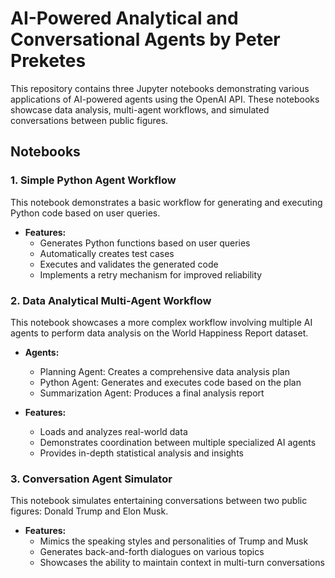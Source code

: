 # AI-Powered Analytical and Conversational Agents by Peter Preketes

This repository contains three Jupyter notebooks demonstrating various applications of AI-powered agents using the OpenAI API. These notebooks showcase data analysis, multi-agent workflows, and simulated conversations between public figures.

## Notebooks

### 1. Simple Python Agent Workflow

This notebook demonstrates a basic workflow for generating and executing Python code based on user queries.

- **Features:**
  - Generates Python functions based on user queries
  - Automatically creates test cases
  - Executes and validates the generated code
  - Implements a retry mechanism for improved reliability

### 2. Data Analytical Multi-Agent Workflow

This notebook showcases a more complex workflow involving multiple AI agents to perform data analysis on the World Happiness Report dataset.

- **Agents:**
  - Planning Agent: Creates a comprehensive data analysis plan
  - Python Agent: Generates and executes code based on the plan
  - Summarization Agent: Produces a final analysis report

- **Features:**
  - Loads and analyzes real-world data
  - Demonstrates coordination between multiple specialized AI agents
  - Provides in-depth statistical analysis and insights

### 3. Conversation Agent Simulator

This notebook simulates entertaining conversations between two public figures: Donald Trump and Elon Musk.

- **Features:**
  - Mimics the speaking styles and personalities of Trump and Musk
  - Generates back-and-forth dialogues on various topics
  - Showcases the ability to maintain context in multi-turn conversations